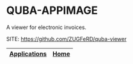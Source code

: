 # QUBA-APPIMAGE

 A viewer for electronic invoices.

 SITE: https://github.com/ZUGFeRD/quba-viewer

 | [Applications](https://portable-linux-apps.github.io/apps.html) | [Home](https://portable-linux-apps.github.io)
 | --- | --- |
